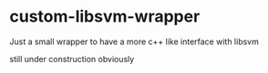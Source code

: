 custom-libsvm-wrapper
=====================

Just a small wrapper to have a more c++ like interface with libsvm

still under construction obviously
